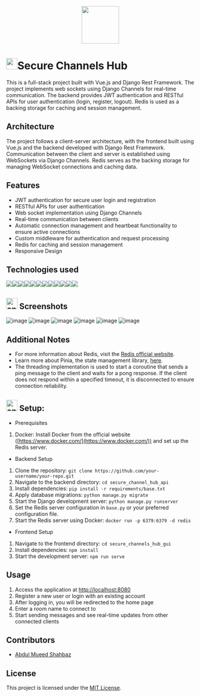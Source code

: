 <div align="center">
  <img src="https://media.giphy.com/media/MfnJATkfrAIBG/giphy.gif" width="100"/>
  
</div>

<h1><img src="https://media.giphy.com/media/hvRJCLFzcasrR4ia7z/giphy.gif" width="30px"/>Secure Channels Hub</h1>

This is a full-stack project built with Vue.js and Django Rest Framework. The project implements web sockets using Django Channels for real-time communication. The backend provides JWT authentication and RESTful APIs for user authentication (login, register, logout). Redis is used as a backing storage for caching and session management.

## Architecture

The project follows a client-server architecture, with the frontend built using Vue.js and the backend developed with Django Rest Framework. Communication between the client and server is established using WebSockets via Django Channels. Redis serves as the backing storage for managing WebSocket connections and caching data.

## Features

- JWT authentication for secure user login and registration
- RESTful APIs for user authentication
- Web socket implementation using Django Channels
- Real-time communication between clients
- Automatic connection management and heartbeat functionality to ensure active connections
- Custom middleware for authentication and request processing
- Redis for caching and session management
- Responsive Design


## Technologies used

<div style="display:flex">
  <img src="https://img.shields.io/badge/CSS3-1572B6?style=for-the-badge&logo=css3&logoColor=white" />
  <img src="https://img.shields.io/badge/JavaScript-323330?style=for-the-badge&logo=javascript&logoColor=F7DF1E" />
  <img src="https://img.shields.io/badge/Python-1572B6?style=for-the-badge&logo=python&logoColor=F7DF1E" />
  <img src="https://img.shields.io/badge/Django-323330?style=for-the-badge&logo=django&logoColor=F7DF1E" />
  <img src="https://img.shields.io/badge/Redis-white?style=for-the-badge&logo=redis&logoColor=red" />
  <img src="https://img.shields.io/badge/Pinia-orange?style=for-the-badge&logo=pinia&logoColor=red" />
  <img src="https://img.shields.io/badge/Pinia_Persistent-yellow?style=for-the-badge&logo=pinia&logoColor=red&color=orange" />
  <img src="https://img.shields.io/badge/json-5E5C5C?style=for-the-badge&logo=json&logoColor=white" />
  <img src="https://img.shields.io/badge/Vue.js-35495E?style=for-the-badge&logo=vuedotjs&logoColor=4FC08D" />  
  <img src="https://img.shields.io/badge/Django_Channels-blue?style=for-the-badge&logo=django&logoColor=yellow&color=blue" />
  <img src="https://img.shields.io/badge/Bootstrap-blue?style=for-the-badge&logo=bootstrap&logoColor=white&color=purple" />
   <img src="https://img.shields.io/badge/Font_Awesome-purple?style=for-the-badge&logo=fontawesome&logoColor=white&color=2321b0" />
  
</div>

<h2><img  width="30px" src="https://www.animatedimages.org/data/media/491/animated-television-image-0115.gif" border="0" alt="animated-television-image-0115" />
  Screenshots</h2>

![image](https://github.com/Abdul-Mueed-Shahbaz/Secure_Channels-Hub/assets/52679916/3a889a29-4a23-4304-89a9-01388d739472)
![image](https://github.com/Abdul-Mueed-Shahbaz/Secure_Channels-Hub/assets/52679916/da1ff96b-4fe9-45e1-b724-82650213a0a3)
![image](https://github.com/Abdul-Mueed-Shahbaz/Secure_Channels-Hub/assets/52679916/274d839b-2526-42f2-af70-f6ed0d5a5a9a)
![image](https://github.com/Abdul-Mueed-Shahbaz/Secure_Channels-Hub/assets/52679916/ef942bc8-24db-4784-9412-616f03cd37f1)
![image](https://github.com/Abdul-Mueed-Shahbaz/Secure_Channels-Hub/assets/52679916/6a2ca107-3d77-4c04-b07e-4a4501731ccc)
![image](https://github.com/Abdul-Mueed-Shahbaz/Secure_Channels-Hub/assets/52679916/3a2f8cb9-6d77-468e-8637-3852982165b3)


## Additional Notes

- For more information about Redis, visit the [Redis official website](https://redis.io/).
- Learn more about Pinia, the state management library, [here](https://pinia.esm.dev/).
- The threading implementation is used to start a coroutine that sends a ping message to the client and waits for a pong response. If the client does not respond within a specified timeout, it is disconnected to ensure connection reliability.

<h2><img width="30px" src="https://www.animatedimages.org/data/media/318/animated-computer-smiley-image-0080.gif" border="0" alt="animated-computer-smiley-image-0080" />  Setup:</h2>

- Prerequisites

1. Docker: Install Docker from the official website ([https://www.docker.com/](https://www.docker.com/)) and set up the Redis server.



- Backend Setup

1. Clone the repository: `git clone https://github.com/your-username/your-repo.git`
2. Navigate to the backend directory: `cd secure_channel_hub_api`
3. Install dependencies: `pip install -r requirements/base.txt`
4. Apply database migrations: `python manage.py migrate`
5. Start the Django development server: `python manage.py runserver`
6. Set the Redis server configuration in `base.py` or your preferred configuration file.
7. Start the Redis server using Docker: `docker run -p 6379:6379 -d redis`

- Frontend Setup

1. Navigate to the frontend directory: `cd secure_channels_hub_gui`
2. Install dependencies: `npm install`
3. Start the development server: `npm run serve`

## Usage

1. Access the application at [http://localhost:8080](http://localhost:8080)
2. Register a new user or login with an existing account
3. After logging in, you will be redirected to the home page
4. Enter a room name to connect to
5. Start sending messages and see real-time updates from other connected clients


## Contributors

- [Abdul Mueed Shahbaz]([https://github.com/your-username](https://github.com/Abdul-Mueed-Shahbaz))

## License

This project is licensed under the [MIT License](LICENSE).

